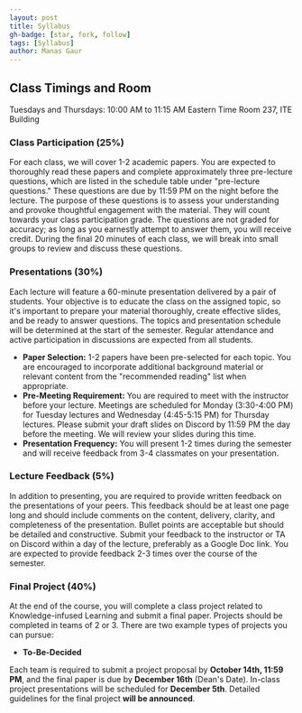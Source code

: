 ```yaml
---
layout: post
title: Syllabus
gh-badge: [star, fork, follow]
tags: [Syllabus]
author: Manas Gaur
---
```


## Class Timings and Room
Tuesdays and Thursdays: 10:00 AM to 11:15 AM Eastern Time
Room 237, ITE Building

### Class Participation (25%)

For each class, we will cover 1-2 academic papers. You are expected to thoroughly read these papers and complete approximately three pre-lecture questions, which are listed in the schedule table under "pre-lecture questions." These questions are due by 11:59 PM on the night before the lecture. The purpose of these questions is to assess your understanding and provoke thoughtful engagement with the material. They will count towards your class participation grade. The questions are not graded for accuracy; as long as you earnestly attempt to answer them, you will receive credit. During the final 20 minutes of each class, we will break into small groups to review and discuss these questions.

### Presentations (30%)

Each lecture will feature a 60-minute presentation delivered by a pair of students. Your objective is to educate the class on the assigned topic, so it's important to prepare your material thoroughly, create effective slides, and be ready to answer questions. The topics and presentation schedule will be determined at the start of the semester. Regular attendance and active participation in discussions are expected from all students.

- **Paper Selection:** 1-2 papers have been pre-selected for each topic. You are encouraged to incorporate additional background material or relevant content from the "recommended reading" list when appropriate.
- **Pre-Meeting Requirement:** You are required to meet with the instructor before your lecture. Meetings are scheduled for Monday (3:30-4:00 PM) for  Tuesday lectures and Wednesday (4:45-5:15 PM) for Thursday lectures. Please submit your draft slides on Discord by 11:59 PM the day before the meeting. We will review your slides during this time.
- **Presentation Frequency:** You will present 1-2 times during the semester and will receive feedback from 3-4 classmates on your presentation.

### Lecture Feedback (5%)

In addition to presenting, you are required to provide written feedback on the presentations of your peers. This feedback should be at least one page long and should include comments on the content, delivery, clarity, and completeness of the presentation. Bullet points are acceptable but should be detailed and constructive. Submit your feedback to the instructor or TA on Discord within a day of the lecture, preferably as a Google Doc link. You are expected to provide feedback 2-3 times over the course of the semester.

### Final Project (40%)

At the end of the course, you will complete a class project related to Knowledge-infused Learning and submit a final paper. Projects should be completed in teams of 2 or 3. There are two example types of projects you can pursue:

- **To-Be-Decided**

Each team is required to submit a project proposal by **October 14th, 11:59 PM**, and the final paper is due by **December 16th** (Dean's Date). In-class project presentations will be scheduled for **December 5th**. Detailed guidelines for the final project **will be announced**.
